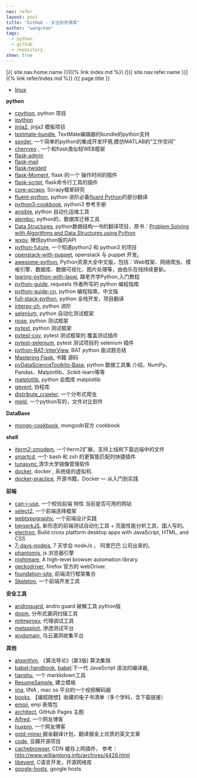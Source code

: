 ```yaml
---
nav: refer
layout: post
title: "GitHub - 关注的开源库"
author: "wangchao"
tags:
  - python
  - github
  - repository
show: true
---
```


[{{ site.nav.home.name }}]({% link index.md %})
/[{{ site.nav.refer.name }}]({% link refer/index.md %})
/{{ page.title }}


- [linux](https://github.com/torvalds/linux)

**python**

- [cpython](https://github.com/python/cpython), python 项目
- [ipython](https://github.com/ipython/ipython)
- [jinja2](https://github.com/pallets/jinja), jinja2 模板项目
- [textmate-bundle](https://github.com/textmate/python.tmbundle), TextMate编辑器的bundle的python支持
- [spyder](https://github.com/spyder-ide/spyder), 一个简单的python的集成开发环境,模仿MATLAB的“工作空间”
- [cherrypy](https://github.com/cherrypy/cherrypy) , 一个和flask类似轻WEB框架
- [flask-admin](https://github.com/flask-admin/flask-admin)
- [flask-mail](https://github.com/mattupstate/flask-mail)
- [flask-twisted](https://github.com/cravler/flask-twisted)
- [flask-Moment](https://github.com/miguelgrinberg/Flask-Moment), flask 的一个 操作时间的插件
- [flask-script](https://github.com/smurfix/flask-script), flask命令行工具的插件
- [core-scrapy](https://github.com/yidao620c/core-scrapy), Scrapy框架研究
- [fluent-python](https://github.com/cundi/fluent-python), python 进阶必备[fluent Python](http://shop.oreilly.com/product/0636920032519.do)的部分翻译
- [python3-cookbook](https://github.com/yidao620c/python3-cookbook), python3 参考手册
- [ansible](https://github.com/ansible/ansible), python 自动化运维工具
- [alembic](https://github.com/zzzeek/alembic), python的，数据库迁移工具
- [Data Structures](https://github.com/facert/python-data-structure-cn), python数据结构一书的翻译项目，原书：[Problem Solving with Algorithms and Data Structures using Python](http://interactivepython.org/runestone/static/pythonds/index.html)
- [wxpy](https://github.com/youfou/wxpy), 微信python版的API
- [python-future](https://github.com/PythonCharmers/python-future), 一个知道python2 和 python3 的项目
- [openstack-with-puppet](https://github.com/NewpTone/deployopenstackwithpuppet), openstack 与 puppet 开发。
- [awesome-python](https://github.com/jobbole/awesome-python-cn), Python资源大全中文版，包括：Web框架、网络爬虫、模板引擎、数据库、数据可视化、图片处理等，由伯乐在线持续更新。
- [learing-python-with-laoqi](https://github.com/qiwsir/StarterLearningPython), 跟老齐学Python,入门教程
- [python-guide](https://github.com/kennethreitz/python-guide), requests 作者所写的 python 编程指南
- [python-guide-cn](https://github.com/Prodesire/Python-Guide-CN), python 编程指南，中文版
- [full-stack-python](https://github.com/haiiiiiyun/fullstackpython.cn), python 全栈开发，项目翻译
- [interpy-zh](https://github.com/NauxLiu/interpy-zh), python 进阶
- [selenium](https://github.com/SeleniumHQ/selenium), python 自动化测试框架
- [nose](https://github.com/nose-devs/nose), python 测试框架
- [pytest](https://github.com/pytest-dev/pytest), python 测试框架
- [pytest-cov](https://github.com/pytest-dev/pytest-cov), pytest 测试框架的 覆盖测试插件
- [pytest-selenium](https://github.com/pytest-dev/pytest-selenium), pytest 测试项目的 selenium 插件
- [python-BAT-InterView](https://github.com/yoghurtjia/-python-BAT-), BAT python 面试题总结
- [Mastering Flask](https://github.com/PacktPublishing/Mastering-Flask), 书籍 源码
- [pyDataScienceToolkits-Base](https://github.com/jasonding1354/pyDataScienceToolkits_Base), python 数据工具集 介绍，NumPy、Pandas、Matplotlib、Scikit-learn等等
- [matplotlib](https://github.com/matplotlib/matplotlib), python 会图库 matplotlib
- [gevent](https://github.com/gevent/gevent), 协程库
- [distribute_crawler](https://github.com/gnemoug/distribute_crawler), 一个分布式爬虫
- [meld](https://github.com/yousseb/meld), 一个python写的，文件对比软件

**DataBase**

- [mongo-cookbook](https://github.com/mongodb/cookbook), mongodb官方 cookbook

**shell**

- [iterm2-zmodem](https://github.com/mmastrac/iterm2-zmodem), 一个iterm2扩展，支持上线和下载远端中的文件
- [smartcd](https://github.com/cxreg/smartcd), 一个 bash 和 zsh 的更智能匹配的快捷插件
- [tunasync](https://github.com/tuna/tunasync),清华大学镜像管理软件
- [docker](https://github.com/docker/docker), docker , 系统级的虚拟机.
- [docker-practice](https://github.com/yeasy/docker_practice), 开源书籍，Docker — 从入门到实践

**前端**

- [can-i-use](https://github.com/Fyrd/caniuse), 一个校验前端 特性 当前是否可用的网站
- [select2](https://github.com/select2/select2), 一个前端选择框架
- [webtypography](https://github.com/clagnut/webtypography), 一个前端设计实践
- [berserkJS](https://github.com/tapir-dream/berserkJS), 新形态的前端测试自动化工具 + 页面性能分析工具，国人写的。
- [electron](https://github.com/electron/electron), Build cross platform desktop apps with JavaScript, HTML, and CSS
- [7-days-nodejs](https://github.com/nqdeng/7-days-nodejs), 7 天学会 nodeJs ， 阿里巴巴 公司出来的。
- [phantomjs](https://github.com/ariya/phantomjs), js 浏览器引擎
- [nightmare](https://github.com/segmentio/nightmare), A high-level browser automation library.
- [geckodriver](https://github.com/mozilla/geckodriver), firefox 官方的 webDriver.
- [foundation-site](https://github.com/zurb/foundation-sites), 前端流行框架集合
- [Skeleton](https://github.com/dhg/Skeleton), 一个前端开发工具

**安全工具**

- [androguard](https://github.com/androguard/androguard), andro guard 破解工具 python版
- [doom](https://github.com/lietdai/doom), 分布式漏洞扫描工具
- [mitmproxy](https://github.com/mitmproxy/mitmproxy), 代理调试工具
- [metasploit](https://github.com/rapid7/metasploit-framework), 渗透测试平台
- [wydomain](https://github.com/ring04h/wydomain), 乌云漏洞收集平台

**其他**

- [algorithm](https://github.com/yidao620c/core-algorithm), 《算法导论》(第3版) 算法集锦
- [babel-handbook](https://github.com/thejameskyle/babel-handbook), [babel](http://babeljs.cn/):下一代 JavaScript 语法的编译器,
- [tianshu](https://github.com/tianmajs/tianshu), 一个 markkdown工具
- [ResumeSample](https://github.com/geekcompany/ResumeSample), 建立模板
- [iina](https://github.com/lhc70000/iina), IINA , mac os 平台的一个视频解码器
- [books](https://github.com/programthink/books), 【编程随想】收藏的电子书清单（多个学科，含下载链接）
- [emoji](https://github.com/WebpageFX/emoji-cheat-sheet.com), emji 表情包
- [architect](https://github.com/pages-themes/architect), GitHub Pages 主题
- [Alfred](https://github.com/Alfred-Sun/Alfred-Sun.github.io), 一个网友博客
- [huxpro](https://github.com/Huxpro/huxpro.github.io), 一个网友博客
- [gold-miner](https://github.com/xitu/gold-miner),掘金翻译计划，翻译掘金上优质的英文文章
- [code](https://github.com/douban/code), 豆瓣开源项目
- [cachebrowser](https://github.com/CacheBrowser/cachebrowser), CDN 缓存上网插件， 参考：<http://www.williamlong.info/archives/4426.html>
- [libevent](https://github.com/libevent/libevent), C语言开发，开源网络库
- [google-hosts](https://github.com/txthinking/google-hosts), google hosts
